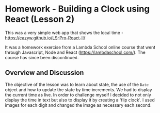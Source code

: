 # Homework  - Building a Clock using React (Lesson 2)

This was a very simple web app that shows the local time - https://cazyw.github.io/LS-Pro-React-II/

It was a homework exercise from a Lambda School online course that went through Javascript, Node and React (https://lambdaschool.com/). 
The course has since been discontinued.

## Overview and Discussion

The objective of the lesson was to learn about state, the use of the `Date` object and how to update the state by time increments. 
We had to display the current time as live. In order to challenge myself I decided to not only display the time in text but also to display it by creating a 'flip clock'. I used images for each digit and changed the image as necessary each second.


